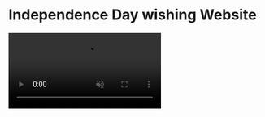 # Independence Day wishing Website
<video autoplay loop muted playsinline>
  <source src="https://user-images.githubusercontent.com/56151722/129676165-8375113b-a942-4beb-8c14-f03171181d2b.mp4" type="video/mp4">
</video>


